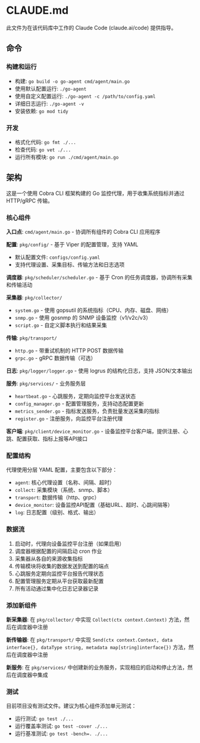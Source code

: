# CLAUDE.md

此文件为在该代码库中工作的 Claude Code (claude.ai/code) 提供指导。

## 命令

### 构建和运行
- 构建: `go build -o go-agent cmd/agent/main.go`
- 使用默认配置运行: `./go-agent`
- 使用自定义配置运行: `./go-agent -c /path/to/config.yaml`
- 详细日志运行: `./go-agent -v`
- 安装依赖: `go mod tidy`

### 开发
- 格式化代码: `go fmt ./...`
- 检查代码: `go vet ./...` 
- 运行所有模块: `go run ./cmd/agent/main.go`

## 架构

这是一个使用 Cobra CLI 框架构建的 Go 监控代理，用于收集系统指标并通过 HTTP/gRPC 传输。

### 核心组件

**入口点**: `cmd/agent/main.go` - 协调所有组件的 Cobra CLI 应用程序

**配置**: `pkg/config/` - 基于 Viper 的配置管理，支持 YAML
- 默认配置文件: `configs/config.yaml`
- 支持代理设置、采集目标、传输方法和日志选项

**调度器**: `pkg/scheduler/scheduler.go` - 基于 Cron 的任务调度器，协调所有采集和传输活动

**采集器**: `pkg/collector/`
- `system.go` - 使用 gopsutil 的系统指标（CPU、内存、磁盘、网络）
- `snmp.go` - 使用 gosnmp 的 SNMP 设备监控（v1/v2c/v3）
- `script.go` - 自定义脚本执行和结果采集

**传输**: `pkg/transport/`
- `http.go` - 带重试机制的 HTTP POST 数据传输
- `grpc.go` - gRPC 数据传输（可选）

**日志**: `pkg/logger/logger.go` - 使用 logrus 的结构化日志，支持 JSON/文本输出

**服务**: `pkg/services/` - 业务服务层
- `heartbeat.go` - 心跳服务，定期向监控平台发送状态
- `config_manager.go` - 配置管理服务，支持动态配置更新
- `metrics_sender.go` - 指标发送服务，负责批量发送采集的指标
- `register.go` - 注册服务，向监控平台注册代理

**客户端**: `pkg/client/device_monitor.go` - 设备监控平台客户端，提供注册、心跳、配置获取、指标上报等API接口

### 配置结构

代理使用分层 YAML 配置，主要包含以下部分：
- `agent`: 核心代理设置（名称、间隔、超时）
- `collect`: 采集模块（系统、snmp、脚本）
- `transport`: 数据传输（http、grpc）
- `device_monitor`: 设备监控API配置（基础URL、超时、心跳间隔等）
- `log`: 日志配置（级别、格式、输出）

### 数据流

1. 启动时，代理向设备监控平台注册（如果启用）
2. 调度器根据配置的间隔启动 cron 作业
3. 采集器从各自的来源收集指标
4. 传输模块将收集的数据发送到配置的端点
5. 心跳服务定期向监控平台报告代理状态
6. 配置管理服务定期从平台获取最新配置
7. 所有活动通过集中化日志记录器记录

### 添加新组件

**新采集器**: 在 `pkg/collector/` 中实现 `Collect(ctx context.Context)` 方法，然后在调度器中注册

**新传输器**: 在 `pkg/transport/` 中实现 `Send(ctx context.Context, data interface{}, dataType string, metadata map[string]interface{})` 方法，然后在调度器中注册

**新服务**: 在 `pkg/services/` 中创建新的业务服务，实现相应的启动和停止方法，然后在调度器中集成

### 测试

目前项目没有测试文件。建议为核心组件添加单元测试：
- 运行测试: `go test ./...`
- 运行覆盖率测试: `go test -cover ./...`
- 运行基准测试: `go test -bench=. ./...`